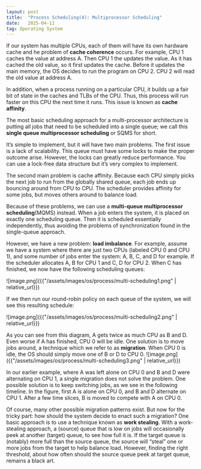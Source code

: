 ```yaml
---
layout: post
title:  "Process Scheduling(4): Multiprocessor Scheduling"
date:   2025-04-11
tag: Operating System
---
```


If our system has multiple CPUs, each of them will have its own hardware cache and he problem of **cache coherence** occurs. For example, CPU 1 caches the value at address A. Then CPU 1 the updates the value. As it has cached the old value, so it first updates the cache. Before it updates the main memory, the OS decides to run the program on CPU 2. CPU 2 will read the old value at address A. 

In addition, when a process running on a particular CPU, it builds up a fair bit of state in the caches and TLBs of the CPU.  Thus, this process will run faster on this CPU the next time it runs. This issue is known as **cache affinity**. 

The most basic scheduling approach for a multi-processor architecture is putting all jobs that need to be scheduled into a single queue; we call this **single queue multiprocessor scheduling** or SQMS for short.

It’s simple to implement, but it will have two main problems. The first issue is a lack of scalability. This queue must have some locks to make the proper outcome arise. However, the locks can greatly reduce performance. You can use a lock-free data structure but it’s very complex to implement. 

The second main problem is cache affinity. Because each CPU simply picks the next job to run from the globally shared queue, each job ends up bouncing around from CPU to CPU. The scheduler provides affinity for some jobs, but moves others around to balance load.  

Because of these problems, we can use a **multi-queue multiprocessor scheduling**(MQMS) instead.
When a job enters the system, it is placed on exactly one scheduling queue. Then it is scheduled essentially independently, thus avoiding the problems of  synchronization found in the single-queue approach. 

However, we have a new problem: **load imbalance**. For example, assume we have a system where there are just two CPUs (labeled CPU 0 and CPU 1), and some number of jobs enter the system: A, B, C, and D for example. If the scheduler allocates A, B for CPU 1 and C, D for CPU 2. When C has finished, we now have the following scheduling queues:

![image.png]({{"/assets/images/os/process/multi-scheduling1.png" | relative_url}})

If we then run our round-robin policy on each queue of the system, we will see this resulting schedule:

![image.png]({{"/assets/images/os/process/multi-scheduling2.png" | relative_url}})

As you can see from this diagram, A gets twice as much CPU as B and D. Even worse if A has finished, CPU 0 will be idle. One solution is to move jobs around, a technique which we refer to as **migration**. When CPU 0 is idle, the OS should simply move one of B or D to CPU 0.
![image.png]({{"/assets/images/os/process/multi-scheduling3.png" | relative_url}})

In our earlier example, where A was left alone on CPU 0 and B and D were alternating on CPU 1, a single migration does not solve the problem.  One possible solution is to keep switching jobs, as we see in the following timeline. In the figure, first A is alone on CPU 0, and B and D alternate on CPU 1. After a few time slices, B is moved to compete with A on CPU 0.

Of course, many other possible migration patterns exist. But now for the tricky part: how should the system decide to enact such a migration? One basic approach is to use a technique known as **work stealing**. With a work-stealing approach, a (source) queue that is low on jobs will occasionally peek at another (target) queue, to see how full it is. If the target queue is (notably) more full than the source queue, the source will “steal” one or more jobs from the target to help balance load. However, finding the right threshold, about how often should the source queue peek at target queue, remains a black art.